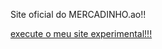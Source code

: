 Site oficial do MERCADINHO.ao!!

 <link rel="shortcut icon" href="images/mercadinho logo.jpg" type="image/x-icon">
     
<a href="https://joelson-lopes.github.io/site-mercadinho/index.html"> execute o meu site experimental!!!


